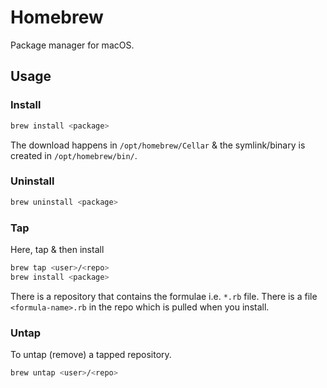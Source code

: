 # Homebrew

Package manager for macOS.

## Usage

### Install

```bash
brew install <package>
```

The download happens in `/opt/homebrew/Cellar` & the symlink/binary is created in `/opt/homebrew/bin/`.

### Uninstall

```bash
brew uninstall <package>
```

### Tap

Here, tap & then install

```bash
brew tap <user>/<repo>
brew install <package>
```

There is a repository that contains the formulae i.e. `*.rb` file.
There is a file `<formula-name>.rb` in the repo which is pulled when you install.

### Untap

To untap (remove) a tapped repository.

```bash
brew untap <user>/<repo>
```
